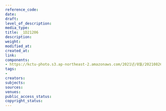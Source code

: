 ```yaml
---
reference_code: 
date: 
draft: 
level_of_description: 
media_type: 
title: _1D21206
description: 
weight: 
modified_at: 
created_at: 
link: 
components:
- https://kctu-photo.s3.ap-northeast-2.amazonaws.com/2021년/8월/20210826_하반기+총파업+대장정_강원/_1D21206.jpg
tags:
- 
creators: 
subjects: 
sources: 
venues: 
public_access_status: 
copyright_status: 
---
```

